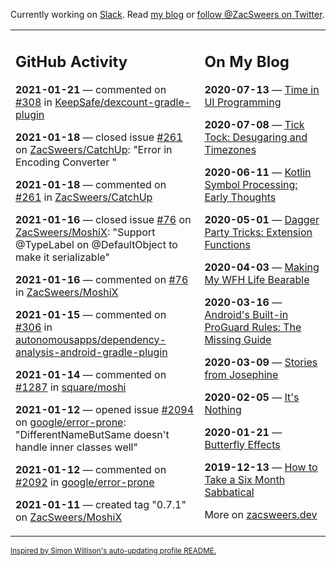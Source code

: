 Currently working on [Slack](https://slack.com/). Read [my blog](https://zacsweers.dev/) or [follow @ZacSweers on Twitter](https://twitter.com/ZacSweers).

<table><tr><td valign="top" width="60%">

## GitHub Activity
<!-- githubActivity starts -->
**2021-01-21** — commented on [#308](https://github.com/KeepSafe/dexcount-gradle-plugin/issues/308#issuecomment-764401561) in [KeepSafe/dexcount-gradle-plugin](https://api.github.com/repos/KeepSafe/dexcount-gradle-plugin)

**2021-01-18** — closed issue [#261](https://api.github.com/repos/ZacSweers/CatchUp/issues/261) on [ZacSweers/CatchUp](https://api.github.com/repos/ZacSweers/CatchUp): "Error in Encoding Converter "

**2021-01-18** — commented on [#261](https://github.com/ZacSweers/CatchUp/issues/261#issuecomment-762386995) in [ZacSweers/CatchUp](https://api.github.com/repos/ZacSweers/CatchUp)

**2021-01-16** — closed issue [#76](https://api.github.com/repos/ZacSweers/MoshiX/issues/76) on [ZacSweers/MoshiX](https://api.github.com/repos/ZacSweers/MoshiX): "Support @TypeLabel on @DefaultObject to make it serializable"

**2021-01-16** — commented on [#76](https://github.com/ZacSweers/MoshiX/issues/76#issuecomment-761724390) in [ZacSweers/MoshiX](https://api.github.com/repos/ZacSweers/MoshiX)

**2021-01-15** — commented on [#306](https://github.com/autonomousapps/dependency-analysis-android-gradle-plugin/issues/306#issuecomment-760655600) in [autonomousapps/dependency-analysis-android-gradle-plugin](https://api.github.com/repos/autonomousapps/dependency-analysis-android-gradle-plugin)

**2021-01-14** — commented on [#1287](https://github.com/square/moshi/pull/1287#issuecomment-759967909) in [square/moshi](https://api.github.com/repos/square/moshi)

**2021-01-12** — opened issue [#2094](https://api.github.com/repos/google/error-prone/issues/2094) on [google/error-prone](https://api.github.com/repos/google/error-prone): "DifferentNameButSame doesn't handle inner classes well"

**2021-01-12** — commented on [#2092](https://github.com/google/error-prone/issues/2092#issuecomment-759101030) in [google/error-prone](https://api.github.com/repos/google/error-prone)

**2021-01-11** — created tag "0.7.1" on [ZacSweers/MoshiX](https://api.github.com/repos/ZacSweers/MoshiX)
<!-- githubActivity ends -->
</td><td valign="top" width="40%">

## On My Blog
<!-- blog starts -->
**2020-07-13** — [Time in UI Programming](https://www.zacsweers.dev/time-in-ui/)

**2020-07-08** — [Tick Tock: Desugaring and Timezones](https://www.zacsweers.dev/ticktock-desugaring-timezones/)

**2020-06-11** — [Kotlin Symbol Processing: Early Thoughts](https://www.zacsweers.dev/kotlin-symbol-processor-early-thoughts/)

**2020-05-01** — [Dagger Party Tricks: Extension Functions](https://www.zacsweers.dev/dagger-party-tricks-extension-functions/)

**2020-04-03** — [Making My WFH Life Bearable](https://www.zacsweers.dev/making-wfh-life-bearable/)

**2020-03-16** — [Android's Built-in ProGuard Rules: The Missing Guide](https://www.zacsweers.dev/android-proguard-rules/)

**2020-03-09** — [Stories from Josephine](https://www.zacsweers.dev/stories-from-josephine/)

**2020-02-05** — [It's Nothing](https://www.zacsweers.dev/its-nothing/)

**2020-01-21** — [Butterfly Effects](https://www.zacsweers.dev/butterfly-effects/)

**2019-12-13** — [How to Take a Six Month Sabbatical](https://www.zacsweers.dev/how-to-take-a-six-month-sabbatical/)
<!-- blog ends -->
More on [zacsweers.dev](https://zacsweers.dev/)
</td></tr></table>

<sub><a href="https://simonwillison.net/2020/Jul/10/self-updating-profile-readme/">Inspired by Simon Willison's auto-updating profile README.</a></sub>